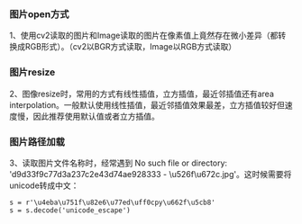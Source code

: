 ### 图片open方式
1、使用cv2读取的图片和Image读取的图片在像素值上竟然存在微小差异（都转换成RGB形式）。（cv2以BGR方式读取，Image以RGB方式读取）<br>
### 图片resize 
2、图像resize时，常用的方式有线性插值，立方插值，最近邻插值还有area interpolation。一般默认使用线性插值，最近邻插值效果最差，立方插值较好但速度慢，因此推荐使用默认值或者立方插值。<br>
### 图片路径加载
3、读取图片文件名称时，经常遇到 No such file or directory: 'd9d33f9c77d3a237c2e43d74ae928333 - \\u526f\\u672c.jpg'。这时候需要将unicode转成中文：
```
s = r'\u4eba\u751f\u82e6\u77ed\uff0cpy\u662f\u5cb8'
s = s.decode('unicode_escape')
```
